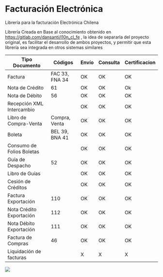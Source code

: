 # Facturación Electrónica

Librería para la facturación Electrónica Chilena

Librería Creada en Base al conocimiento obtenido en https://gitlab.com/dansanti/l10n_cl_fe , la idea de separarla del proyecto original, es facilitar el desarrollo de ambos proyectos, y permitir que esta librería sea integrada en otros sistemas similares

| Tipo Documento            | Códigos        | Envío | Consulta | Certificacion |
|---------------------------|----------------|-------|----------|---------------|
| Factura                   | FAC 33, FNA 34 |   OK  |    OK    |       OK      |
| Nota de Crédito           |       61       |   OK  |    OK    |       Ok      |
| Nota de Débito            |       56       |   OK  |    OK    |       OK      |
| Recepción XML Intercambio |                |   OK  |    OK    |       OK      |
| Libro de Compra-Venta     |  Compra, Venta |   OK  |    OK    |       OK      |
| Boleta                    | BEL 39, BNA 41 |   OK  |    OK    |       OK      |
| Consumo de Folios Boletas |                |   OK  |    OK    |       OK      |
| Guía de Despacho          |       52       |   OK  |    OK    |       OK      |
| Libro de Guías            |                |   OK  |    OK    |       OK      |
| Cesión de Créditos        |                |   OK  |    OK    |       OK      |
| Factura Exportación       |       110      |   OK  |    OK    |       OK      |
| Nota Crédito Exportación  |       112      |   OK  |    OK    |       OK      |
| Nota Débito Exportación   |       111      |   OK  |    OK    |       OK      |
| Factura de Compras        |       46       |   OK  |    OK    |       OK      |
| Liquidación de facturas   |                |   X   |    X     |       X       |

<a href='https://www.flow.cl/btn.php?token=uuv7ekg' target='_blank'>
  <img src='https://www.flow.cl/img/botones/btn-donar-negro.png'>
</a>
